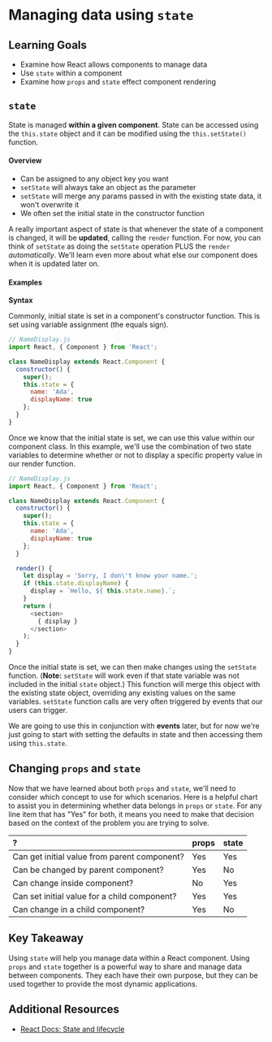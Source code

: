 # Managing data using `state`

## Learning Goals
- Examine how React allows components to manage data
- Use `state` within a component
- Examine how `props` and `state` effect component rendering

## `state`
State is managed **within a given component**. State can be accessed using the `this.state` object and it can be modified using the `this.setState()` function.

#### Overview
- Can be assigned to any object key you want
- `setState` will always take an object as the parameter
- `setState` will merge any params passed in with the existing state data, it won't overwrite it
- We often set the initial state in the constructor function

A really important aspect of state is that whenever the state of a component is changed, it will be **updated**, calling the `render` function. For now, you can think of `setState` as doing the `setState` operation PLUS the `render` _automatically_. We'll learn even more about what else our component does when it is updated later on.

#### Examples

**Syntax**

Commonly, initial state is set in a component's constructor function. This is set using variable assignment (the equals sign).

```javascript
// NameDisplay.js
import React, { Component } from 'React';

class NameDisplay extends React.Component {
  constructor() {
    super();
    this.state = {
      name: 'Ada',
      displayName: true
    };
  }
}
```

Once we know that the initial state is set, we can use this value within our component class. In this example, we'll use the combination of two state variables to determine whether or not to display a specific property value in our render function.

```javascript
// NameDisplay.js
import React, { Component } from 'React';

class NameDisplay extends React.Component {
  constructor() {
    super();
    this.state = {
      name: 'Ada',
      displayName: true
    };
  }

  render() {
    let display = 'Sorry, I don\'t know your name.';
    if (this.state.displayName) {
      display = `Hello, ${ this.state.name}.`;
    }
    return (
      <section>
        { display }
      </section>
    );
  }
}
```

Once the initial state is set, we can then make changes using the `setState` function. (**Note:** `setState` will work even if that state variable was not included in the initial `state` object.) This function will merge this object with the existing state object, overriding any existing values on the same variables. `setState` function calls are very often triggered by events that our users can trigger.

We are going to use this in conjunction with **events** later, but for now we're just going to start with setting the defaults in state and then accessing them using `this.state`.

## Changing `props` and `state`
Now that we have learned about both `props` and `state`, we'll need to consider which concept to use for which scenarios.
Here is a helpful chart to assist you in determining whether data belongs in `props` or `state`. For any line item that has "Yes" for both, it means you need to make that decision based on the context of the problem you are trying to solve.

 ?     | props     | state
 :------------- | :------------- |:-------------
Can get initial value from parent component?       | Yes   | Yes
Can be changed by parent component? | Yes | No
Can change inside component? | No | Yes
Can set initial value for a child component? | Yes | Yes
Can change in a child component? | Yes | No

## Key Takeaway
Using `state` will help you manage data within a React component. Using `props` and `state` together is a powerful way to share and manage data between components. They each have their own purpose, but they can be used together to provide the most dynamic applications.

## Additional Resources
- [React Docs: State and lifecycle](https://reactjs.org/docs/state-and-lifecycle.html)
